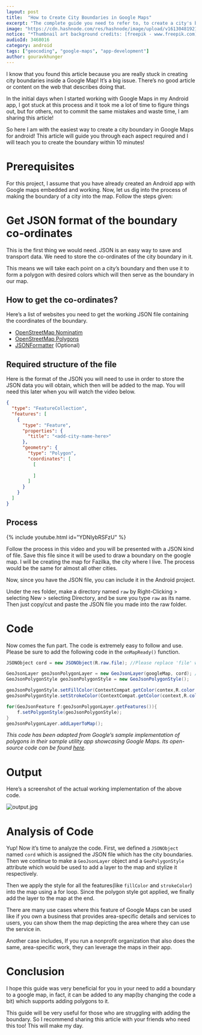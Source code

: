 ```yaml
---
layout: post
title:  "How to Create City Boundaries in Google Maps"
excerpt: "The complete guide you need to refer to, to create a city's boundaries in Google Maps for your Android app."
image: "https://cdn.hashnode.com/res/hashnode/image/upload/v1613048192142/TqXgdVVnV.png"
notice: "*Thumbnail art background credits: [freepik - www.freepik.com](https://www.freepik.com/photos/background)*"
audioId: 3468016
category: android
tags: ["geocoding", "google-maps", "app-development"]
author: gouravkhunger
---
```


I know that you found this article because you are really stuck in creating city boundaries inside a Google Map! It’s a big issue. There’s no good article or content on the web that describes doing that. 

In the initial days when I started working with Google Maps in my Android app, I got stuck at this process and it took me a lot of time to figure things out, but for others, not to commit the same mistakes and waste time, I am sharing this article!

So here I am with the easiest way to create a city boundary in Google Maps for android! This article will guide you through each aspect required and I will teach you to create the boundary within 10 minutes!

# Prerequisites

For this project, I assume that you have already created an Android app with Google maps embedded and working. Now, let us dig into the process of making the boundary of a city into the map. Follow the steps given:

# Get JSON format of the boundary co-ordinates

This is the first thing we would need. JSON is an easy way to save and transport data. We need to store the co-ordinates of the city boundary in it.

This means we will take each point on a city’s boundary and then use it to form a polygon with desired colors which will then serve as the boundary in our map.

## How to get the co-ordinates?

Here’s a list of websites you need to get the working JSON file containing the coordinates of the boundary.

- [OpenStreetMap Nominatim](http://nominatim.openstreetmap.org/)
- [OpenStreetMap Polygons](http://polygons.openstreetmap.fr/index.py)
- [JSONFormatter](https://jsonformatter.org/) (Optional)

## Required structure of the file

Here is the format of the JSON you will need to use in order to store the JSON data you will obtain, which then will be added to the map. You will need this later when you will watch the video below.

```json
{
  "type": "FeatureCollection",
  "features": [
    {
      "type": "Feature",
      "properties": {
        "title": "<add-city-name-here>"
      },
      "geometry": {
        "type": "Polygon",
        "coordinates": [
          [
            
          ]
        ]
      }
    }
  ]
}
```

## Process

{% include youtube.html id="YDNIybRSFzU" %}

Follow the process in this video and you will be presented with a JSON kind of file. Save this file since it will be used to draw a boundary on the google map. I will be creating the map for Fazilka, the city where I live. The process would be the same for almost all other cities.

Now, since you have the JSON file, you can include it in the Android project. 

Under the res folder, make a directory named `raw` by Right-Clicking > selecting New > selecting Directory, and be sure you type `raw` as its name. Then just copy/cut and paste the JSON file you made into the raw folder.

# Code

Now comes the fun part. The code is extremely easy to follow and use. Please be sure to add the following code in the `onMapReady()` function.

```java
JSONObject cord = new JSONObject(R.raw.file); //Please replace 'file' with the name of your JSON file

GeoJsonLayer geoJsonPolygonLayer = new GeoJsonLayer(googleMap, cord); //Please replace the googleMap with your own map's instance
GeoJsonPolygonStyle geoJsonPolygonStyle = new GeoJsonPolygonStyle();

geoJsonPolygonStyle.setFillColor(ContextCompat.getColor(contex,R.color.mapFill)); //Please Pass actual context and colour
geoJsonPolygonStyle.setStrokeColor(ContextCompat.getColor(context,R.color.mapOutline)); //Please Pass actual context and colour

for(GeoJsonFeature f:geoJsonPolygonLayer.getFeatures()){
    f.setPolygonStyle(geoJsonPolygonStyle);
}
geoJsonPolygonLayer.addLayerToMap();
```

*This code has been adapted from Google’s sample implementation of polygons in their sample utility app showcasing Google Maps. Its open-source code can be found [here](https://github.com/googlemaps/android-maps-utils).*

# Output

Here’s a screenshot of the actual working implementation of the above code.

![output.jpg](https://cdn.hashnode.com/res/hashnode/image/upload/v1613044330179/6Uiqz1LZx.jpeg)

# Analysis of Code

Yup! Now it’s time to analyze the code. First, we defined a `JSONObject` named `cord` which is assigned the JSON file which has the city boundaries. Then we continue to make a `GeoJsonLayer` object and a `GeoPolygonStyle` attribute which would be used to add a layer to the map and stylize it respectively.

Then we apply the style for all the features(like `fillColor` and `strokeColor`) into the map using a for loop. Since the polygon style got applied, we finally add the layer to the map at the end.

There are many use cases where this feature of Google Maps can be used like if you own a business that provides area-specific details and services to users, you can show them the map depicting the area where they can use the service in.

Another case includes, If you run a nonprofit organization that also does the same, area-specific work, they can leverage the maps in their app.

# Conclusion

I hope this guide was very beneficial for you in your need to add a boundary to a google map, in fact, it can be added to any map(by changing the code a bit) which supports adding polygons to it.

This guide will be very useful for those who are struggling with adding the boundary. So I recommend sharing this article with your friends who need this too! This will make my day.